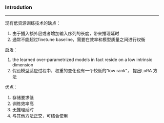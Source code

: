 ### Introdution
-----

现有低资源训练技术的缺点： 
1. 由于插入额外层或者增加输入序列的长度，带来推理延时
2. 通常不能超过finetune baseline，需要在效率和模型质量之间进行权衡

启发： 
1. the learned over-parametrized models in fact reside on a low intrinsic dimension
2. 假设模型适应过程中，权重的变化也有一个较低的“low rank”， 提出LoRA 方法

优点：
1. 存储要求低
2. 训练效率高
3. 无推理延时
4. 与其他方法正交，可结合使用

